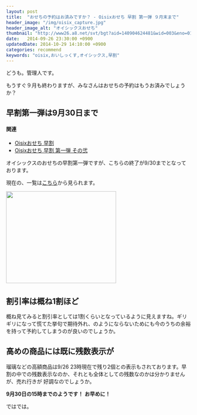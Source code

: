 ```yaml
---
layout: post
title:  "おせちの予約はお済みですか？ - Oisixおせち 早割 第一弾 ９月末まで"
header_image: "/img/oisix_capture.jpg"
header_image_alt: "オイシックスおせち"
thumbnail: "http://www26.a8.net/svt/bgt?aid=140904624481&wid=003&eno=01&mid=s00000000488020075000&mc=1"
date:   2014-09-26 23:30:00 +0900
updatedDate: 2014-10-29 14:10:00 +0900
categories: recommend
keywords: "oisix,おいしっくす,オイシックス,早割"
---
```


どうも。管理人です。

もうすぐ９月も終わりますが、みなさんはおせちの予約はもうお済みでしょうか？

<!-- more -->

## 早割第一弾は9月30日まで

#### 関連
* [Oisixおせち 早割](/recommend/2014-09-04/oisix_hayawari/)
* [Oisixおせち 早割 第一弾 その弐](/recommend/2014-09-14/oisix_hayawari_02/)

オイシックスのおせちの早割第一弾ですが、こちらの終了が9/30までとなっております。

現在の、一覧は<a href="http://px.a8.net/svt/ejp?a8mat=2BW2PC+7YDKAQ+3RK+3BLZFL&a8ejpredirect=http%3A%2F%2Fwww.oisix.com%2Fshop.gift--ostop06__html.htm" target="_blank">こちら</a>から見られます。

<a href="http://px.a8.net/svt/ejp?a8mat=2BW2PC+7YDKAQ+3RK+3BLZFL&a8ejpredirect=http%3A%2F%2Fwww.oisix.com%2Fshop.gift--ostop06__html.htm" target="_blank">
<img border="0" width="300" height="250" alt="" src="http://www20.a8.net/svt/bgt?aid=140904624481&wid=003&eno=01&mid=s00000000488020090000&mc=1"></a>
<img border="0" width="1" height="1" src="http://www15.a8.net/0.gif?a8mat=2BW2PC+7YDKAQ+3RK+3BLZFL" alt="">

<a href="http://px.a8.net/svt/ejp?a8mat=2BW2PC+7YDKAQ+3RK+3H0TBL&a8ejpredirect=http%3A%2F%2Fwww.oisix.com%2Fshop.gift--ostop06__html.htm" target="_blank">
<img border="0" alt="" src="https://oisix.hs.llnwd.net/e1/osechi2015/image/hayawari-title140902.jpg"></a>
<img border="0" width="1" height="1" src="http://www19.a8.net/0.gif?a8mat=2BW2PC+7YDKAQ+3RK+3H0TBL" alt="">

## 割引率は概ね1割ほど

概ね見てみると割引率としては1割くらいとなっているように見えますね。ギリギリになって慌てた挙句で期待外れ、のようにならないためにも今のうちの余裕を持って予約してしまうのが良いのでしょうか。

## 高めの商品には既に残数表示が

瑠璃などの高額商品は9/26 23時現在で残り2個との表示もされております。早割の中での残数表示なのか、それとも全体としての残数なのかは分かりませんが、売れ行きが
好調なのでしょうか。

**9月30日の15時までのようです！**
**お早めに！**

ではでは。